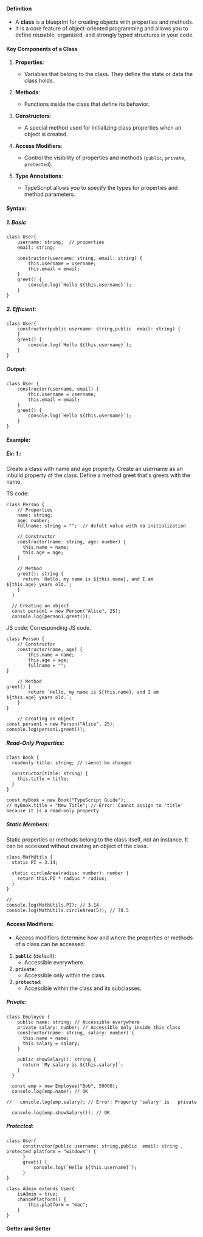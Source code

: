 #### Definition
- A **class** is a blueprint for creating objects with properties and methods. 
- It is a core feature of object-oriented programming and allows you to define reusable, organized, and strongly typed structures in your code.





#### **Key Components of a Class**

1. **Properties**:
    
    - Variables that belong to the class. They define the state or data the class holds.
2. **Methods**:
    
    - Functions inside the class that define its behavior.
3. **Constructors**:
    
    - A special method used for initializing class properties when an object is created.
4. **Access Modifiers**:
    
    - Control the visibility of properties and methods (`public`, `private`, `protected`).
5. **Type Annotations**:
    
    - TypeScript allows you to specify the types for properties and method parameters.

#### Syntax:
##### 1.  Basic
```
class User{
    username: string;  // properties
    email: string;
    
    constructor(username: string, email: string) {
        this.username = username;
        this.email = email;
    }
    greet() {
        console.log(`Hello ${this.username}`);
    }
}
```
##### 2. Efficient:
```
class User{
    constructor(public username: string,public  email: string) {
    }
    greet() {
        console.log(`Hello ${this.username}`);
    }
}
```
##### Output:
```
class User {
    constructor(username, email) {
        this.username = username;
        this.email = email;
    }
    greet() {
        console.log(`Hello ${this.username}`);
    }
}
```
#### Example:

##### Ex: 1 : 
Create a class with name and age property. Create an username as an inbuild property of the class. Define a method greet that's greets with the name.

TS code:
```
class Person {
    // Properties
    name: string;
    age: number;
    fullname: string = "";  // defult value with no initialization
    
    // Constructor
    constructor(name: string, age: number) {
      this.name = name;
      this.age = age;
    }
    
    // Method
    greet(): string {
      return `Hello, my name is ${this.name}, and I am                  ${this.age} years old.`;
    }
  }

  // Creating an object
  const person1 = new Person("Alice", 25);
  console.log(person1.greet());
```
JS code: Corresponding JS code. 
```
class Person {
    // Constructor
    constructor(name, age) {
        this.name = name;
        this.age = age;
        fullname = "";
}

    // Method
greet() {
        return `Hello, my name is ${this.name}, and I am                  ${this.age} years old.`;
    }
}

	// Creating an object
const person1 = new Person("Alice", 25);
console.log(person1.greet());
```


##### Read-Only Properties:
```
class Book {
  readonly title: string; // cannot be changed

  constructor(title: string) {
    this.title = title;
  }
}

const myBook = new Book("TypeScript Guide");
// myBook.title = "New Title"; // Error: Cannot assign to 'title' because it is a read-only property

```

##### Static Members:
Static properties or methods belong to the class itself, not an instance. It can be accessed without creating an object of the class.
```
class MathUtils {
  static PI = 3.14;

  static circleArea(radius: number): number {
    return this.PI * radius * radius;
  }
}

// 
console.log(MathUtils.PI); // 3.14  
console.log(MathUtils.circleArea(5)); // 78.5

```

#### Access Modifiers:
- Access modifiers determine how and where the properties or methods of a class can be accessed:
1. **`public`** (default):
    - Accessible everywhere.
2. **`private`**:
    - Accessible only within the class.
3. **`protected`**:
    - Accessible within the class and its subclasses.

##### Private:
```
class Employee {
    public name: string; // Accessible everywhere
    private salary: number; // Accessible only inside this class
    constructor(name: string, salary: number) {
      this.name = name;
      this.salary = salary;
    }

    public showSalary(): string {
      return `My salary is ${this.salary}`;
    }
  }

  const emp = new Employee("Bob", 50000);
  console.log(emp.name); // OK

//   console.log(emp.salary); // Error: Property 'salary' is   private

  console.log(emp.showSalary()); // OK
```
##### Protected:
```
class User{
      constructor(public username: string,public  email: string ,       protected platform = "windows") {
      }
      greet() {
          console.log(`Hello ${this.username}`);
      }
}

class Admin extends User{
    isAdmin = true;
    changePlatform() {
        this.platform = "mac";
    }
}
```


#### Getter and Setter
